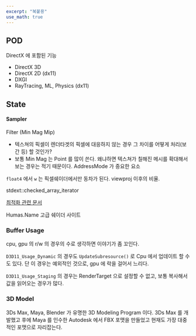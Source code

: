 ```yaml
---
excerpt: "복붙용"
use_math: true
---
```


## POD

DirectX 에 포함된 기능
+ DirectX 3D
+ DirectX 2D (dx11)
+ DXGI
+ RayTracing, ML, Physics (dx11)

## State

#### Sampler

Filter (Min Mag Mip)
+ 텍스쳐의 픽셀이 렌더타겟의 픽셀에 대응하지 않는 경우 그 차이를 어떻게 처리(보간 등) 할 것인가?
+ 보통 Min Mag 는 Point 를 많이 쓴다. 왜냐하면 텍스쳐가 칠해진 메시를 확대해서 보는 경우는 적기 때문이다.
AddressMode 가 중요한 요소


```float4``` 에서 ```w``` 는 픽셀쉐이더에서만 동차가 된다. viewproj 이후의 비율.

stdext::checked_array_iterator

[최적화 관련 문서](https://developer.amd.com/wordpress/media/2012/10/GDC2005_Performance.pdf)

Humas.Name 고급 쉐이더 사이트

### Buffer Usage

cpu, gpu 의 r/w 의 경우의 수로 생각하면 이야기가 좀 꼬인다.

```D3D11_Usage_Dynamic``` 의 경우도 ```UpdateSubresource()``` 로 Cpu 에서 업데이트 할 수도 있다. 단 이 경우는 예외적인 것으로, gpu 에 락을 걸어서 느리다. 

```D3D11_Usage_Staging``` 의 경우는 RenderTarget 으로 설정할 수 없고, 보통 복사해서 값을 읽어오는 경우가 많다.


### 3D Model

3Ds Max, Maya, Blender 가 유명한 3D Modeling Program 이다. 3Ds Max 를 개발했고 후에  Maya 를 인수한 Autodesk 에서 FBX 포맷을 만들었고 현재도 가장 대중적인 포맷으로 자리잡는다.